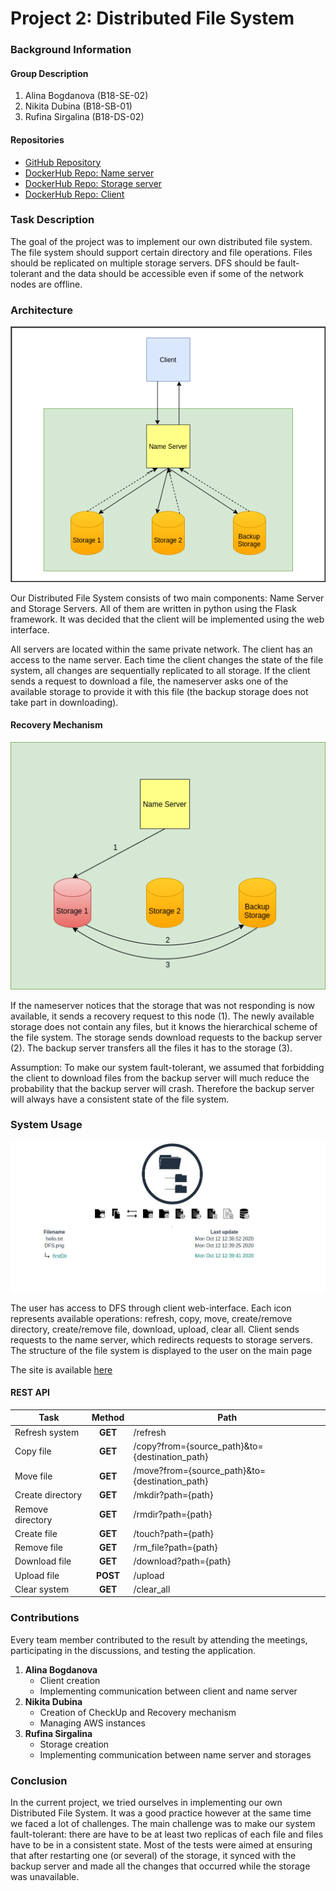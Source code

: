 # Project 2: Distributed File System

### Background Information

#### Group Description

1. Alina Bogdanova (B18-SE-02)
2. Nikita Dubina (B18-SB-01) 
3. Rufina Sirgalina (B18-DS-02)

#### Repositories

- [GitHub Repository](https://github.com/MefAldemisov/DistributedFileSstem)
- [DockerHub Repo: Name server](https://hub.docker.com/repository/docker/rrufina/dfs-nameserver)
- [DockerHub Repo: Storage server](https://hub.docker.com/repository/docker/rrufina/storage)
- [DockerHub Repo: Client](https://hub.docker.com/repository/docker/rrufina/dfs-front)

### Task Description

The goal of the project was to implement our own distributed file system.
The file system should support certain directory and file operations. Files should be replicated on multiple storage servers. DFS should be fault-tolerant and the data should be accessible even if some of the network nodes are offline.


### Architecture

![](./images/1.png)

Our Distributed File System consists of two main components: Name Server and Storage Servers. All of them are written in python using the Flask framework. It was decided that the client will be implemented using the web interface.  

All servers are located within the same private network. The client has an access to the name server. Each time the client changes the state of the file system, all changes are sequentially replicated to all storage. If the client sends a request to download a file, the nameserver asks one of the available storage to provide it with this file (the backup storage does not take part in downloading).

#### Recovery Mechanism

![](./images/2.png)

If the nameserver notices that the storage that was not responding is now available, it sends a recovery request to this node (1). The newly available storage does not contain any files, but it knows the hierarchical scheme of the file system. The storage sends download requests to the backup server (2). The backup server transfers all the files it has to the storage (3).

Assumption: To make our system fault-tolerant, we assumed that forbidding the client to download files from the backup server will much reduce the probability that the backup server will crash. Therefore the backup server will always have a consistent state of the file system.

### System Usage

![](./images/3.jpg)

The user has access to DFS through client web-interface. 
Each icon represents available operations: refresh, copy, move, create/remove directory, create/remove file, download, upload, clear all. Client sends requests to the name server, which redirects requests to storage servers. The structure of the file system is displayed to the user on the main page

The site is available [here](http://3.23.171.160:8080/)
#### REST API

| Task             | Method  | Path                                           |
|------------------|:-------:|------------------------------------------------|
| Refresh system   | **GET** | /refresh                                       |
| Copy file        | **GET** | /copy?from={source_path}&to={destination_path} |
| Move file        | **GET** | /move?from={source_path}&to={destination_path} |
| Create directory | **GET** | /mkdir?path={path}                             |
| Remove directory | **GET** | /rmdir?path={path}                             |
| Create file      | **GET** | /touch?path={path}                             |
| Remove file      | **GET** | /rm_file?path={path}                           |
| Download file    | **GET** | /download?path={path}                          |
| Upload file      | **POST**| /upload                                        |
| Clear system     | **GET** | /clear_all                                     |



### Contributions

Every team member contributed to the result by attending the meetings, participating in the discussions, and testing the application.


1. **Alina Bogdanova**
	- Client creation
	- Implementing communication between client and name server
2. **Nikita Dubina**
	- Creation of CheckUp and Recovery mechanism
	- Managing AWS instances 
3. **Rufina Sirgalina**
	- Storage creation
	- Implementing communication between name server and storages

### Conclusion

In the current project, we tried ourselves in implementing our own Distributed File System. It was a good practice however at the same time we faced a lot of challenges. The main challenge was to make our system fault-tolerant: there are have to be at least two replicas of each file and files have to be in a consistent state. Most of the tests were aimed at ensuring that after restarting one (or several) of the storage, it synced with the backup server and made all the changes that occurred while the storage was unavailable.